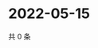 # 2022-05-15

共 0 条

<!-- BEGIN WEIBO -->
<!-- 最后更新时间 Sun May 15 2022 03:10:59 GMT+0800 (China Standard Time) -->

<!-- END WEIBO -->

